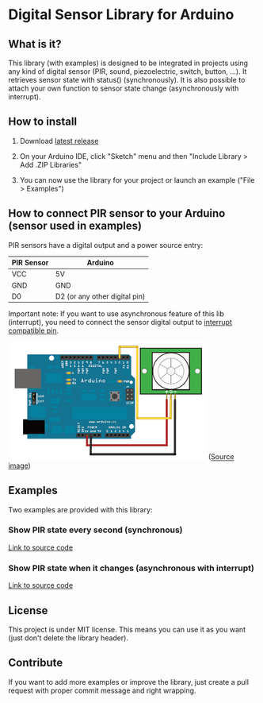 # Digital Sensor Library for Arduino

## What is it?

This library (with examples) is designed to be integrated in projects using any kind of digital sensor (PIR, sound, piezoelectric, switch, button, ...).
It retrieves sensor state with status() (synchronously). It is also possible to attach your own function to sensor state change (asynchronously with interrupt).


## How to install

1) Download <a target="_blank" href="https://github.com/QuentinCG/Arduino-Digital-Sensor-Library/releases/download/1.0.0/DigitalSensor_v1_0_0.zip">latest release</a>

2) On your Arduino IDE, click "Sketch" menu and then "Include Library > Add .ZIP Libraries"

3) You can now use the library for your project or launch an example ("File > Examples")


## How to connect PIR sensor to your Arduino (sensor used in examples)

PIR sensors have a digital output and a power source entry:

PIR Sensor  | Arduino
-------- |  --------
VCC      | 5V
GND      | GND
D0       | D2 (or any other digital pin)

Important note: If you want to use asynchronous feature of this lib (interrupt), you need to connect the sensor digital output to <a target="_blank" href="https://www.arduino.cc/en/Reference/AttachInterrupt">interrupt compatible pin</a>.


<img src="schematics.png" width="400">
(<a target="_blank" href="https://learn.adafruit.com/pir-passive-infrared-proximity-motion-sensor/using-a-pir">Source image</a>)


## Examples

Two examples are provided with this library:

### Show PIR state every second (synchronous)

<a target="_blank" href="https://github.com/QuentinCG/Arduino-Digital-Sensor-Library/blob/master/DigitalSensor/examples/BasicPIR/BasicPIR.ino">Link to source code</a>

### Show PIR state when it changes (asynchronous with interrupt)
<a target="_blank" href="https://github.com/QuentinCG/Arduino-Digital-Sensor-Library/blob/master/DigitalSensor/examples/PIRWithInterrupt/PIRWithInterrupt.ino">Link to source code</a>


## License

This project is under MIT license. This means you can use it as you want (just don't delete the library header).


## Contribute

If you want to add more examples or improve the library, just create a pull request with proper commit message and right wrapping.